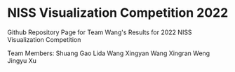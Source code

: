# NISS Visualization Competition 2022
Github Repository Page for Team Wang's Results for 2022 NISS Visualization Competition

Team Members:
Shuang Gao
Lida Wang
Xingyan Wang
Xingran Weng
Jingyu Xu
